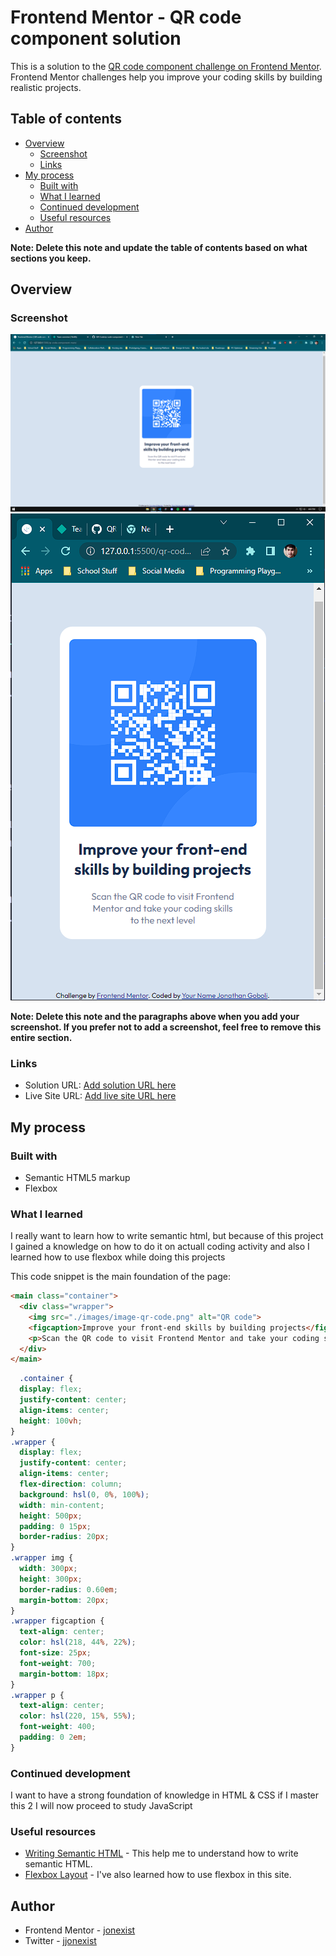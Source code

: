 # Frontend Mentor - QR code component solution

This is a solution to the [QR code component challenge on Frontend Mentor](https://www.frontendmentor.io/challenges/qr-code-component-iux_sIO_H). Frontend Mentor challenges help you improve your coding skills by building realistic projects. 

## Table of contents

- [Overview](#overview)
  - [Screenshot](#screenshot)
  - [Links](#links)
- [My process](#my-process)
  - [Built with](#built-with)
  - [What I learned](#what-i-learned)
  - [Continued development](#continued-development)
  - [Useful resources](#useful-resources)
- [Author](#author)

**Note: Delete this note and update the table of contents based on what sections you keep.**

## Overview

### Screenshot

![](./images/QR%20code%20desktop.png)
![](./images/QR%20code%20mobile.png)

**Note: Delete this note and the paragraphs above when you add your screenshot. If you prefer not to add a screenshot, feel free to remove this entire section.**

### Links

- Solution URL: [Add solution URL here](https://github.com/jonexist/qr-code)
- Live Site URL: [Add live site URL here](https://jonexist.github.io/qr-code/)

## My process

### Built with

- Semantic HTML5 markup
- Flexbox

### What I learned

I really want to learn how to write semantic html, but because of this project I gained a knowledge on how to do it on actuall coding activity and also I learned how to use flexbox while doing this projects

This code snippet is the main foundation of the page:

```html
<main class="container">
  <div class="wrapper">
    <img src="./images/image-qr-code.png" alt="QR code">
    <figcaption>Improve your front-end skills by building projects</figcaption> 
    <p>Scan the QR code to visit Frontend Mentor and take your coding skills to the next level</p>
  </div>
</main>
```
```css
  .container {
  display: flex;
  justify-content: center;
  align-items: center;
  height: 100vh;
}
.wrapper {
  display: flex;
  justify-content: center;
  align-items: center;
  flex-direction: column;
  background: hsl(0, 0%, 100%);
  width: min-content;
  height: 500px;
  padding: 0 15px;
  border-radius: 20px;
}
.wrapper img {
  width: 300px;
  height: 300px;
  border-radius: 0.60em;
  margin-bottom: 20px;
}
.wrapper figcaption {
  text-align: center;
  color: hsl(218, 44%, 22%);
  font-size: 25px;
  font-weight: 700;
  margin-bottom: 18px;
}
.wrapper p {
  text-align: center;
  color: hsl(220, 15%, 55%);
  font-weight: 400;
  padding: 0 2em;
}
```

### Continued development

I want to have a strong foundation of knowledge in HTML & CSS if I master this 2 I will now proceed to study JavaScript

### Useful resources

- [Writing Semantic HTML](https://www.w3schools.com/html/html5_semantic_elements.asp) - This help me to understand how to write semantic HTML.
- [Flexbox Layout](https://www.w3schools.com/css/css3_flexbox.asp) - I've also learned how to use flexbox in this site.

## Author

- Frontend Mentor - [jonexist](https://www.frontendmentor.io/profile/jonexist)
- Twitter - [jjonexist](https://www.twitter.com/jjonexist)
